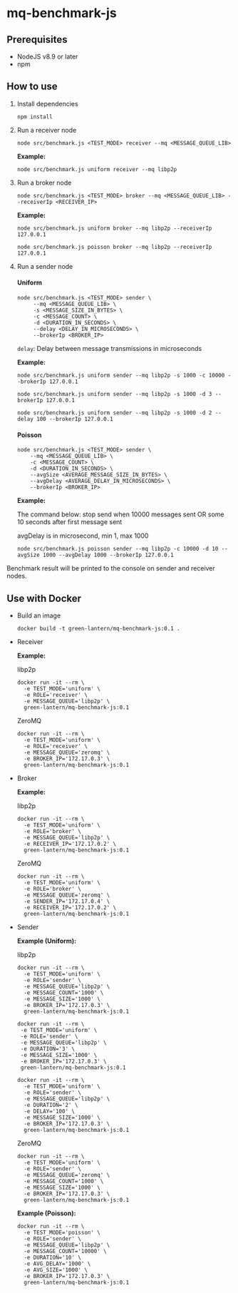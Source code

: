 # mq-benchmark-js

## Prerequisites

- NodeJS v8.9 or later
- npm

## How to use

1. Install dependencies

    ```
    npm install
    ```

2. Run a receiver node

    ```
    node src/benchmark.js <TEST_MODE> receiver --mq <MESSAGE_QUEUE_LIB>
    ```

    **Example:**

    ```
    node src/benchmark.js uniform receiver --mq libp2p
    ```


3. Run a broker node

    ```
    node src/benchmark.js <TEST_MODE> broker --mq <MESSAGE_QUEUE_LIB> --receiverIp <RECEIVER_IP>
    ```

    **Example:**

    ```
    node src/benchmark.js uniform broker --mq libp2p --receiverIp 127.0.0.1
    ```

    ```
    node src/benchmark.js poisson broker --mq libp2p --receiverIp 127.0.0.1
    ```

4. Run a sender node

    #### Uniform

    ```
    node src/benchmark.js <TEST_MODE> sender \
         --mq <MESSAGE_QUEUE_LIB> \
         -s <MESSAGE_SIZE_IN_BYTES> \
         -c <MESSAGE_COUNT> \
         -d <DURATION_IN_SECONDS> \
         --delay <DELAY_IN_MICROSECONDS> \
         --brokerIp <BROKER_IP>
    ```

    `delay`: Delay between message transmissions in microseconds

    **Example:**

    ```
    node src/benchmark.js uniform sender --mq libp2p -s 1000 -c 10000 --brokerIp 127.0.0.1
    ```

    ```
    node src/benchmark.js uniform sender --mq libp2p -s 1000 -d 3 --brokerIp 127.0.0.1
    ```

    ```
    node src/benchmark.js uniform sender --mq libp2p -s 1000 -d 2 --delay 100 --brokerIp 127.0.0.1
    ```

    #### Poisson

     ```
    node src/benchmark.js <TEST_MODE> sender \
         --mq <MESSAGE_QUEUE_LIB> \
         -c <MESSAGE_COUNT> \
         -d <DURATION_IN_SECONDS> \
         --avgSize <AVERAGE_MESSAGE_SIZE_IN_BYTES> \
         --avgDelay <AVERAGE_DELAY_IN_MICROSECONDS> \
         --brokerIp <BROKER_IP>
    ```

    **Example:**

    The command below: stop send when 10000 messages sent OR some 10 seconds after first message sent

    avgDelay is in microsecond, min 1, max 1000

    ```
    node src/benchmark.js poisson sender --mq libp2p -c 10000 -d 10 --avgSize 1000 --avgDelay 1000 --brokerIp 127.0.0.1
    ```

Benchmark result will be printed to the console on sender and receiver nodes.

## Use with Docker

- Build an image
    
    ```
    docker build -t green-lantern/mq-benchmark-js:0.1 .
    ```

- Receiver

    **Example:**

    libp2p

    ```
    docker run -it --rm \
      -e TEST_MODE='uniform' \
      -e ROLE='receiver' \
      -e MESSAGE_QUEUE='libp2p' \
      green-lantern/mq-benchmark-js:0.1
    ```

    ZeroMQ

    ```
    docker run -it --rm \
      -e TEST_MODE='uniform' \
      -e ROLE='receiver' \
      -e MESSAGE_QUEUE='zeromq' \
      -e BROKER_IP='172.17.0.3' \
      green-lantern/mq-benchmark-js:0.1
    ```

- Broker
    
    **Example:**

    libp2p

    ```
    docker run -it --rm \
      -e TEST_MODE='uniform' \
      -e ROLE='broker' \
      -e MESSAGE_QUEUE='libp2p' \
      -e RECEIVER_IP='172.17.0.2' \
      green-lantern/mq-benchmark-js:0.1
    ```

    ZeroMQ

    ```
    docker run -it --rm \
      -e TEST_MODE='uniform' \
      -e ROLE='broker' \
      -e MESSAGE_QUEUE='zeromq' \
      -e SENDER_IP='172.17.0.4' \
      -e RECEIVER_IP='172.17.0.2' \
      green-lantern/mq-benchmark-js:0.1
    ```

- Sender

    **Example (Uniform):**

    libp2p

    ```
    docker run -it --rm \
      -e TEST_MODE='uniform' \
      -e ROLE='sender' \
      -e MESSAGE_QUEUE='libp2p' \
      -e MESSAGE_COUNT='1000' \
      -e MESSAGE_SIZE='1000' \
      -e BROKER_IP='172.17.0.3' \
      green-lantern/mq-benchmark-js:0.1
    ```

     ```
    docker run -it --rm \
      -e TEST_MODE='uniform' \
      -e ROLE='sender' \
      -e MESSAGE_QUEUE='libp2p' \
      -e DURATION='3' \
      -e MESSAGE_SIZE='1000' \
      -e BROKER_IP='172.17.0.3' \
      green-lantern/mq-benchmark-js:0.1
    ```

    ```
    docker run -it --rm \
      -e TEST_MODE='uniform' \
      -e ROLE='sender' \
      -e MESSAGE_QUEUE='libp2p' \
      -e DURATION='2' \
      -e DELAY='100' \
      -e MESSAGE_SIZE='1000' \
      -e BROKER_IP='172.17.0.3' \
      green-lantern/mq-benchmark-js:0.1
    ```

    ZeroMQ

    ```
    docker run -it --rm \
      -e TEST_MODE='uniform' \
      -e ROLE='sender' \
      -e MESSAGE_QUEUE='zeromq' \
      -e MESSAGE_COUNT='1000' \
      -e MESSAGE_SIZE='1000' \
      -e BROKER_IP='172.17.0.3' \
      green-lantern/mq-benchmark-js:0.1
    ```

    **Example (Poisson):**

    ```
    docker run -it --rm \
      -e TEST_MODE='poisson' \
      -e ROLE='sender' \
      -e MESSAGE_QUEUE='libp2p' \
      -e MESSAGE_COUNT='10000' \
      -e DURATION='10' \
      -e AVG_DELAY='1000' \
      -e AVG_SIZE='1000' \
      -e BROKER_IP='172.17.0.3' \
      green-lantern/mq-benchmark-js:0.1
    ```
